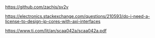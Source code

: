 https://github.com/zachjs/sv2v

https://electronics.stackexchange.com/questions/210593/do-i-need-a-license-to-design-ip-cores-with-axi-interfaces

https://www.ti.com/lit/an/scaa042a/scaa042a.pdf
